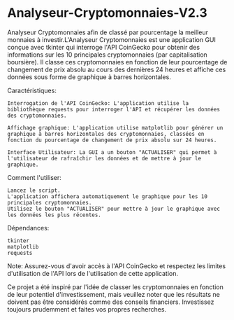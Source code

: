 # Analyseur-Cryptomonnaies-V2.3

Analyseur Cryptomonnaies afin de classé par pourcentage la meilleur monnaies à investir.L'Analyseur Cryptomonnaies est une application GUI conçue avec tkinter qui interroge l'API CoinGecko pour obtenir des informations sur les 10 principales cryptomonnaies (par capitalisation boursière). Il classe ces cryptomonnaies en fonction de leur pourcentage de changement de prix absolu au cours des dernières 24 heures et affiche ces données sous forme de graphique à barres horizontales.

Caractéristiques:

    Interrogation de l'API CoinGecko: L'application utilise la bibliothèque requests pour interroger l'API et récupérer les données des cryptomonnaies.

    Affichage graphique: L'application utilise matplotlib pour générer un graphique à barres horizontales des cryptomonnaies, classées en fonction du pourcentage de changement de prix absolu sur 24 heures.

    Interface Utilisateur: La GUI a un bouton "ACTUALISER" qui permet à l'utilisateur de rafraîchir les données et de mettre à jour le graphique.

Comment l'utiliser:

    Lancez le script.
    L'application affichera automatiquement le graphique pour les 10 principales cryptomonnaies.
    Utilisez le bouton "ACTUALISER" pour mettre à jour le graphique avec les données les plus récentes.

Dépendances:

    tkinter
    matplotlib
    requests

Note: Assurez-vous d'avoir accès à l'API CoinGecko et respectez les limites d'utilisation de l'API lors de l'utilisation de cette application.

Ce projet a été inspiré par l'idée de classer les cryptomonnaies en fonction de leur potentiel d'investissement, mais veuillez noter que les résultats ne doivent pas être considérés comme des conseils financiers. Investissez toujours prudemment et faites vos propres recherches.
